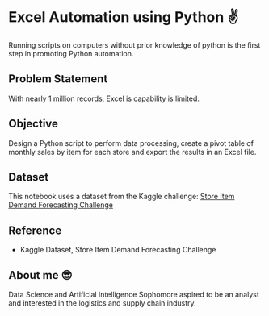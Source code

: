 # Excel Automation using Python ✌️
Running scripts on computers without prior knowledge of python is the first step in promoting Python automation.

## Problem Statement
With nearly 1 million records, Excel is capability is limited. 

## Objective
Design a Python script to perform data processing, create a pivot table of monthly sales by item for each store and export the results in an Excel file.

## Dataset
This notebook uses a dataset from the Kaggle challenge: [Store Item Demand Forecasting Challenge](https://www.kaggle.com/c/demand-forecasting-kernels-only/data?select=train.csv)

## Reference
- Kaggle Dataset, Store Item Demand Forecasting Challenge

## About me 😎
Data Science and Artificial Intelligence Sophomore aspired to be an analyst and interested in the logistics and supply chain industry.
